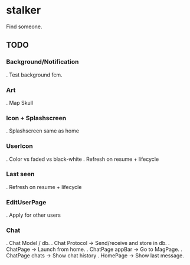 # stalker

Find someone.

## TODO

### Background/Notification
. Test background fcm.

### Art
. Map Skull

### Icon + Splashscreen
. Splashscreen same as home

### UserIcon
. Color vs faded vs black-white
. Refresh on resume + lifecycle

### Last seen
. Refresh on resume + lifecycle

### EditUserPage
. Apply for other users

### Chat
. Chat Model / db.
. Chat Protocol -> Send/receive and store in db.
. ChatPage -> Launch from home.
. ChatPage appBar -> Go to MagPage.
. ChatPage chats -> Show chat history
. HomePage -> Show last message.
